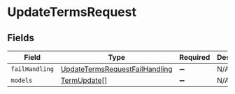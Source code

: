 # UpdateTermsRequest


## Fields

| Field                                                                                   | Type                                                                                    | Required                                                                                | Description                                                                             |
| --------------------------------------------------------------------------------------- | --------------------------------------------------------------------------------------- | --------------------------------------------------------------------------------------- | --------------------------------------------------------------------------------------- |
| `failHandling`                                                                          | [UpdateTermsRequestFailHandling](../../models/shared/updatetermsrequestfailhandling.md) | :heavy_minus_sign:                                                                      | N/A                                                                                     |
| `models`                                                                                | [TermUpdate](../../models/shared/termupdate.md)[]                                       | :heavy_minus_sign:                                                                      | N/A                                                                                     |